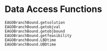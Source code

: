 # Data Access Functions

```@docs
EAGOBranchBound.getsolution
EAGOBranchBound.getobjval
EAGOBranchBound.getobjbound
EAGOBranchBound.getfeasibility
EAGOBranchBound.LBDtime
EAGOBranchBound.UBDtime
```
